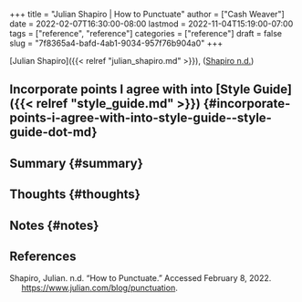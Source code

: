 +++
title = "Julian Shapiro | How to Punctuate"
author = ["Cash Weaver"]
date = 2022-02-07T16:30:00-08:00
lastmod = 2022-11-04T15:19:00-07:00
tags = ["reference", "reference"]
categories = ["reference"]
draft = false
slug = "7f8365a4-bafd-4ab1-9034-957f76b904a0"
+++

[Julian Shapiro]({{< relref "julian_shapiro.md" >}}), (<a href="#citeproc_bib_item_1">Shapiro n.d.</a>)


## Incorporate points I agree with into [Style Guide]({{< relref "style_guide.md" >}}) {#incorporate-points-i-agree-with-into-style-guide--style-guide-dot-md}


## Summary {#summary}


## Thoughts {#thoughts}


## Notes {#notes}

## References

<style>.csl-entry{text-indent: -1.5em; margin-left: 1.5em;}</style><div class="csl-bib-body">
  <div class="csl-entry"><a id="citeproc_bib_item_1"></a>Shapiro, Julian. n.d. “How to Punctuate.” Accessed February 8, 2022. <a href="https://www.julian.com/blog/punctuation">https://www.julian.com/blog/punctuation</a>.</div>
</div>
